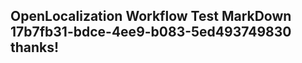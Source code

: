 <properties
ms.topic="hero-topic"
ms.test1="hero-topic"
ms.test2="test"/>

## OpenLocalization Workflow Test MarkDown 17b7fb31-bdce-4ee9-b083-5ed493749830 thanks!
